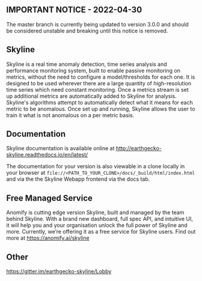 ## IMPORTANT NOTICE - 2022-04-30

The master branch is currently being updated to version 3.0.0 and should be
considered unstable and breaking until this notice is removed.

## Skyline

Skyline is a real time anomaly detection, time series analysis and performance
monitoring system, built to enable passive monitoring on metrics, without the
need to configure a model/thresholds for each one.  It is designed to be used
wherever there are a large quantity of high-resolution time series which need
constant monitoring. Once a metrics stream is set up additional metrics are
automatically added to Skyline for analysis. Skyline's algorithms attempt to
automatically detect what it means for each metric to be anomalous.  Once set up
and running, Skyline allows the user to train it what is not anomalous on a per
metric basis.

## Documentation

Skyline documentation is available online at http://earthgecko-skyline.readthedocs.io/en/latest/

The documentation for your version is also viewable in a clone locally in your
browser at `file://<PATH_TO_YOUR_CLONE>/docs/_build/html/index.html` and via the
the Skyline Webapp frontend via the docs tab.

## Free Managed Service

Anomify is cutting edge version Skyline, built and managed by the team behind
Skyline.  With a brand new dashboard, full spec API, and intuitive UI, it will
help you and your organisation unlock the full power of Skyline and more.
Currently, we’re offering it as a free service for Skyline users.
Find out more at https://anomify.ai/skyline

## Other

https://gitter.im/earthgecko-skyline/Lobby
